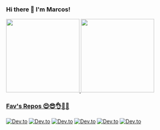 ### Hi there 👋 I'm Marcos!

<div>
  <a href="https://github.com/MarcosATSF">   
  <img height="200em" src="https://github-readme-stats.vercel.app/api?username=MarcosATSF&theme=radical&show_icons=true"/>
  <img height="200em" src="https://github-readme-stats.vercel.app/api/top-langs/?username=MarcosATSF&layout=compact&langs_count=16&theme=radical"/>
</div>

### Fav's Repos 😍😎👌🐱‍🚀
[![Dev.to](https://github-readme-stats.vercel.app/api/pin/?username=MarcosATSF&repo=PacmanGameOCLM&title_color=ef3f87&icon_color=f4d444&text_color=9f9f9f&bg_color=141321)](https://github.com/marcosatsf/PacmanGameOCLM)
[![Dev.to](https://github-readme-stats.vercel.app/api/pin/?username=MarcosATSF&repo=mathematical_society&title_color=ef3f87&icon_color=f4d444&text_color=9f9f9f&bg_color=141321)](https://github.com/marcosatsf/mathematical_society)
[![Dev.to](https://github-readme-stats.vercel.app/api/pin/?username=MarcosATSF&repo=coneg-project&title_color=ef3f87&icon_color=f4d444&text_color=9f9f9f&bg_color=141321)](https://github.com/marcosatsf/coneg-project)
[![Dev.to](https://github-readme-stats.vercel.app/api/pin/?username=MarcosATSF&repo=CompilerProject&title_color=ef3f87&icon_color=f4d444&text_color=9f9f9f&bg_color=141321)](https://github.com/marcosatsf/CompilerProject)
[![Dev.to](https://github-readme-stats.vercel.app/api/pin/?username=MarcosATSF&repo=PFO&title_color=ef3f87&icon_color=f4d444&text_color=9f9f9f&bg_color=141321)](https://github.com/marcosatsf/PFO)
[![Dev.to](https://github-readme-stats.vercel.app/api/pin/?username=MarcosATSF&repo=Dogolins&title_color=ef3f87&icon_color=f4d444&text_color=9f9f9f&bg_color=141321)](https://github.com/marcosatsf/Dogolins)

<!--
TODO
**marcosatsf/marcosatsf** is a ✨ _special_ ✨ repository because its `README.md` (this file) appears on your GitHub profile.

Here are some ideas to get you started:

- 🔭 I’m currently working on ...
- 🌱 I’m currently learning ...
- 👯 I’m looking to collaborate on ...
- 🤔 I’m looking for help with ...
- 💬 Ask me about ...
- 📫 How to reach me: ...
- 😄 Pronouns: ...
- ⚡ Fun fact: ...
-->

